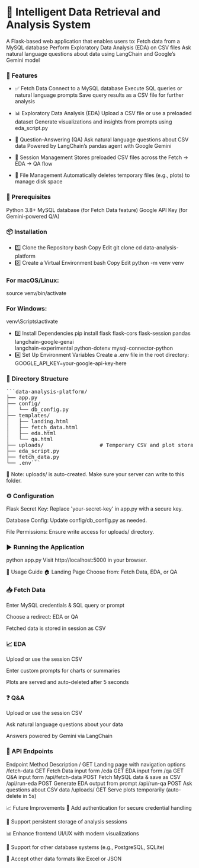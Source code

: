 # 🧠 Intelligent Data Retrieval and Analysis System
  A Flask-based web application that enables users to:
  Fetch data from a MySQL database
  Perform Exploratory Data Analysis (EDA) on CSV files
  Ask natural language questions about data using LangChain and Google’s Gemini model

### 🚀 Features
- ✅ Fetch Data
  Connect to a MySQL database
  Execute SQL queries or natural language prompts
  Save query results as a CSV file for further analysis

- 📊 Exploratory Data Analysis (EDA)
  Upload a CSV file or use a preloaded dataset
  Generate visualizations and insights from prompts using eda_script.py

- 💬 Question-Answering (QA)
  Ask natural language questions about CSV data
  Powered by LangChain’s pandas agent with Google Gemini

- 💼 Session Management
  Stores preloaded CSV files across the Fetch → EDA → QA flow

- 🧹 File Management
  Automatically deletes temporary files (e.g., plots) to manage disk space

### 🔧 Prerequisites
  Python 3.8+
  MySQL database (for Fetch Data feature)
  Google API Key (for Gemini-powered Q/A)

### 📦 Installation
- 1️⃣ Clone the Repository
bash
Copy
Edit
git clone <repository-url>
cd data-analysis-platform
- 2️⃣ Create a Virtual Environment
bash
Copy
Edit
python -m venv venv
### For macOS/Linux:
source venv/bin/activate
### For Windows:
venv\Scripts\activate
- 3️⃣ Install Dependencies
pip install flask flask-cors flask-session pandas langchain-google-genai \
langchain-experimental python-dotenv mysql-connector-python
- 4️⃣ Set Up Environment Variables
Create a .env file in the root directory:
GOOGLE_API_KEY=your-google-api-key-here
### 📁 Directory Structure
<pre lang="markdown">```data-analysis-platform/
├── app.py
├── config/
│   └── db_config.py
├── templates/
│   ├── landing.html
│   ├── fetch_data.html
│   ├── eda.html
│   └── qa.html
├── uploads/                  # Temporary CSV and plot storage
├── eda_script.py
├── fetch_data.py
└── .env```</pre>
📝 Note: uploads/ is auto-created. Make sure your server can write to this folder.

### ⚙️ Configuration
Flask Secret Key: Replace 'your-secret-key' in app.py with a secure key.

Database Config: Update config/db_config.py as needed.

File Permissions: Ensure write access for uploads/ directory.

### ▶️ Running the Application
python app.py
Visit http://localhost:5000 in your browser.

🧭 Usage Guide
🏠 Landing Page
Choose from: Fetch Data, EDA, or QA

### 📥 Fetch Data
Enter MySQL credentials & SQL query or prompt

Choose a redirect: EDA or QA

Fetched data is stored in session as CSV

### 📈 EDA
Upload or use the session CSV

Enter custom prompts for charts or summaries

Plots are served and auto-deleted after 5 seconds

### ❓ Q&A
Upload or use the session CSV

Ask natural language questions about your data

Answers powered by Gemini via LangChain

### 📡 API Endpoints
Endpoint	Method	Description
/	GET	Landing page with navigation options
/fetch-data	GET	Fetch Data input form
/eda	GET	EDA input form
/qa	GET	Q&A input form
/api/fetch-data	POST	Fetch MySQL data & save as CSV
/api/run-eda	POST	Generate EDA output from prompt
/api/run-qa	POST	Ask questions about CSV data
/uploads/<filename>	GET	Serve plots temporarily (auto-delete in 5s)

📈 Future Improvements
🔐 Add authentication for secure credential handling

💾 Support persistent storage of analysis sessions

📊 Enhance frontend UI/UX with modern visualizations

🧩 Support for other database systems (e.g., PostgreSQL, SQLite)

📂 Accept other data formats like Excel or JSON

